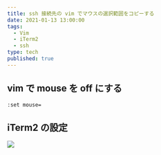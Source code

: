 ```yaml
---
title: ssh 接続先の vim でマウスの選択範囲をコピーする
date: 2021-01-13 13:00:00
tags:
  - Vim
  - iTerm2
  - ssh
type: tech
published: true
---
```


## vim で mouse を off にする

```vim
:set mouse=
```

## iTerm2 の設定

![](https://elzup-image-storage.s3.amazonaws.com/blog/iterm-clipboard-option.png)
